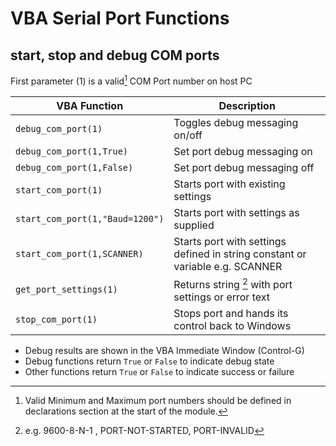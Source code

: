 
# VBA Serial Port Functions

## start, stop and debug COM ports

First parameter (1) is a valid[^1] COM Port number on host PC

| VBA Function                         | Description                                                                                                   |
| ------------------------------------ | --------------------------------------------------------------------------------------------------------------|
| `debug_com_port(1)`                  | Toggles debug messaging on/off                                                                                |
| `debug_com_port(1,True)`             | Set port debug messaging on                                                                                   |          
| `debug_com_port(1,False)`            | Set port debug messaging off                                                                                  |  
| `start_com_port(1)`                  | Starts port with existing settings                                                                            |  
| `start_com_port(1,"Baud=1200")`      | Starts port with settings as supplied                                                                         |
| `start_com_port(1,SCANNER)`          | Starts port with settings defined in string constant or variable e.g. SCANNER                                 |
| `get_port_settings(1)`               | Returns string [^2] with port settings or error text                                                          |
| `stop_com_port(1)`                   | Stops port and hands its control back to Windows                                                              |

* Debug results are shown in the VBA Immediate Window (Control-G)
* Debug functions return `True` or `False` to indicate debug state
* Other functions return `True` or `False` to indicate success or failure

[^1]: Valid Minimum and Maximum port numbers should be defined in declarations section at the start of the module. 
[^2]: e.g. 9600-8-N-1 , PORT-NOT-STARTED, PORT-INVALID
  
